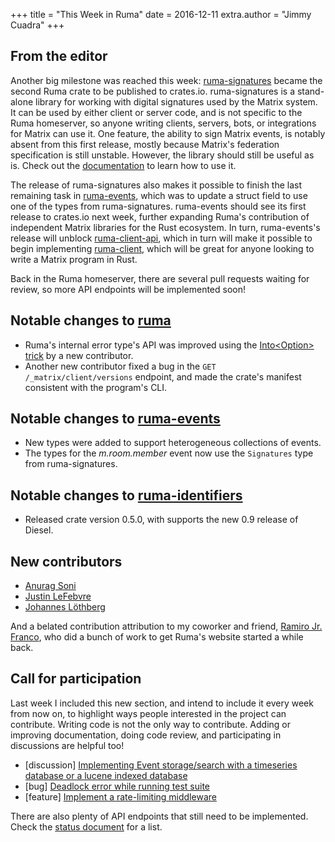 +++
title = "This Week in Ruma"
date = 2016-12-11
extra.author = "Jimmy Cuadra"
+++

## From the editor

Another big milestone was reached this week: [ruma-signatures](https://github.com/ruma/ruma-signatures) became the second Ruma crate to be published to crates.io.
ruma-signatures is a stand-alone library for working with digital signatures used by the Matrix system.
It can be used by either client or server code, and is not specific to the Ruma homeserver, so anyone writing clients, servers, bots, or integrations for Matrix can use it.
One feature, the ability to sign Matrix events, is notably absent from this first release, mostly because Matrix's federation specification is still unstable.
However, the library should still be useful as is.
Check out the [documentation](https://docs.rs/ruma-signatures) to learn how to use it.

The release of ruma-signatures also makes it possible to finish the last remaining task in [ruma-events](https://github.com/ruma/ruma-events), which was to update a struct field to use one of the types from ruma-signatures. ruma-events should see its first release to crates.io next week, further expanding Ruma's contribution of independent Matrix libraries for the Rust ecosystem.
In turn, ruma-events's release will unblock [ruma-client-api](https://github.com/ruma/ruma-client-api), which in turn will make it possible to begin implementing [ruma-client](https://github.com/ruma/ruma-client), which will be great for anyone looking to write a Matrix program in Rust.

Back in the Ruma homeserver, there are several pull requests waiting for review, so more API endpoints will be implemented soon!

## Notable changes to [ruma](https://github.com/ruma/ruma)

* Ruma's internal error type's API was improved using the [Into\<Option\> trick](http://www.suspectsemantics.com/blog/2016/11/29/the-into-trick/) by a new contributor.
* Another new contributor fixed a bug in the `GET /_matrix/client/versions` endpoint, and made the crate's manifest consistent with the program's CLI.

## Notable changes to [ruma-events](https://github.com/ruma/ruma-events)

* New types were added to support heterogeneous collections of events.
* The types for the _m.room.member_ event now use the `Signatures` type from ruma-signatures.

## Notable changes to [ruma-identifiers](https://github.com/ruma/ruma-identifiers)

* Released crate version 0.5.0, with supports the new 0.9 release of Diesel.

## New contributors

* [Anurag Soni](https://github.com/anuragsoni)
* [Justin LeFebvre](https://github.com/jstnlef)
* [Johannes Löthberg](https://github.com/kyrias)

And a belated contribution attribution to my coworker and friend, [Ramiro Jr. Franco](https://github.com/rjfranco), who did a bunch of work to get Ruma's website started a while back.

## Call for participation

Last week I included this new section, and intend to include it every week from now on, to highlight ways people interested in the project can contribute.
Writing code is not the only way to contribute.
Adding or improving documentation, doing code review, and participating in discussions are helpful too!

* \[discussion\] [Implementing Event storage/search with a timeseries database or a lucene indexed database](https://github.com/ruma/ruma/issues/110)
* \[bug\] [Deadlock error while running test suite](https://github.com/ruma/ruma/issues/121)
* \[feature\] [Implement a rate-limiting middleware](https://github.com/ruma/ruma/issues/107)

There are also plenty of API endpoints that still need to be implemented.
Check the [status document](https://github.com/ruma/homeserver/blob/master/STATUS.md) for a list.
